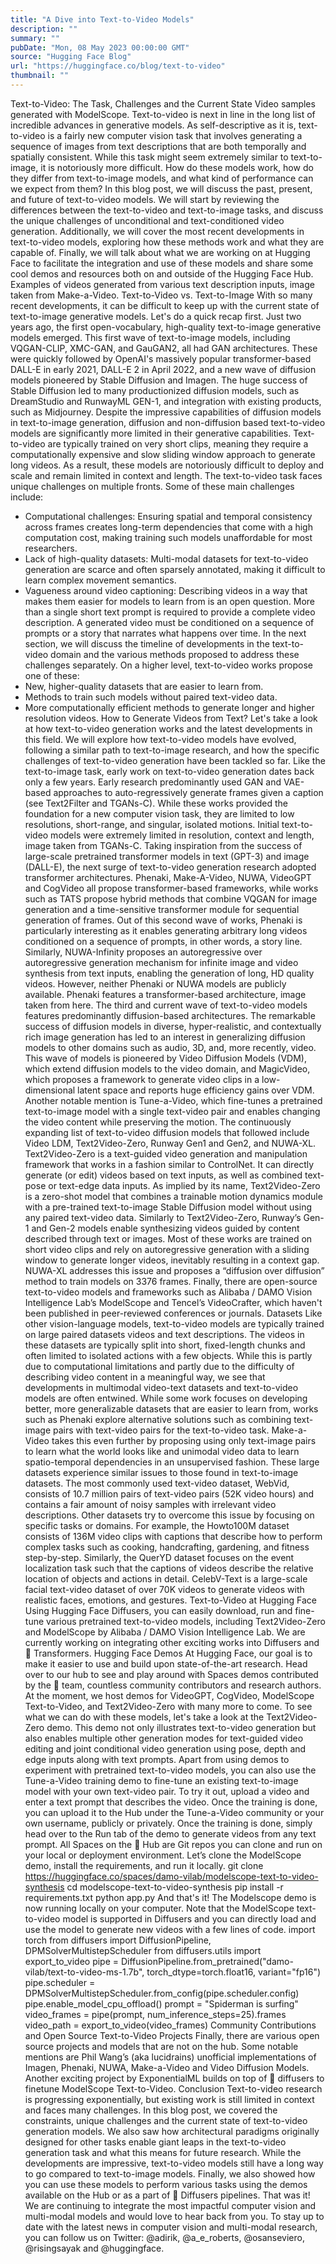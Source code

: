 ```yaml
---
title: "A Dive into Text-to-Video Models"
description: ""
summary: ""
pubDate: "Mon, 08 May 2023 00:00:00 GMT"
source: "Hugging Face Blog"
url: "https://huggingface.co/blog/text-to-video"
thumbnail: ""
---
```


Text-to-Video: The Task, Challenges and the Current State
Video samples generated with ModelScope.
Text-to-video is next in line in the long list of incredible advances in generative models. As self-descriptive as it is, text-to-video is a fairly new computer vision task that involves generating a sequence of images from text descriptions that are both temporally and spatially consistent. While this task might seem extremely similar to text-to-image, it is notoriously more difficult. How do these models work, how do they differ from text-to-image models, and what kind of performance can we expect from them?
In this blog post, we will discuss the past, present, and future of text-to-video models. We will start by reviewing the differences between the text-to-video and text-to-image tasks, and discuss the unique challenges of unconditional and text-conditioned video generation. Additionally, we will cover the most recent developments in text-to-video models, exploring how these methods work and what they are capable of. Finally, we will talk about what we are working on at Hugging Face to facilitate the integration and use of these models and share some cool demos and resources both on and outside of the Hugging Face Hub.
Examples of videos generated from various text description inputs, image taken from Make-a-Video.
Text-to-Video vs. Text-to-Image
With so many recent developments, it can be difficult to keep up with the current state of text-to-image generative models. Let's do a quick recap first.
Just two years ago, the first open-vocabulary, high-quality text-to-image generative models emerged. This first wave of text-to-image models, including VQGAN-CLIP, XMC-GAN, and GauGAN2, all had GAN architectures. These were quickly followed by OpenAI's massively popular transformer-based DALL-E in early 2021, DALL-E 2 in April 2022, and a new wave of diffusion models pioneered by Stable Diffusion and Imagen. The huge success of Stable Diffusion led to many productionized diffusion models, such as DreamStudio and RunwayML GEN-1, and integration with existing products, such as Midjourney.
Despite the impressive capabilities of diffusion models in text-to-image generation, diffusion and non-diffusion based text-to-video models are significantly more limited in their generative capabilities. Text-to-video are typically trained on very short clips, meaning they require a computationally expensive and slow sliding window approach to generate long videos. As a result, these models are notoriously difficult to deploy and scale and remain limited in context and length.
The text-to-video task faces unique challenges on multiple fronts. Some of these main challenges include:
- Computational challenges: Ensuring spatial and temporal consistency across frames creates long-term dependencies that come with a high computation cost, making training such models unaffordable for most researchers.
- Lack of high-quality datasets: Multi-modal datasets for text-to-video generation are scarce and often sparsely annotated, making it difficult to learn complex movement semantics.
- Vagueness around video captioning: Describing videos in a way that makes them easier for models to learn from is an open question. More than a single short text prompt is required to provide a complete video description. A generated video must be conditioned on a sequence of prompts or a story that narrates what happens over time.
In the next section, we will discuss the timeline of developments in the text-to-video domain and the various methods proposed to address these challenges separately. On a higher level, text-to-video works propose one of these:
- New, higher-quality datasets that are easier to learn from.
- Methods to train such models without paired text-video data.
- More computationally efficient methods to generate longer and higher resolution videos.
How to Generate Videos from Text?
Let's take a look at how text-to-video generation works and the latest developments in this field. We will explore how text-to-video models have evolved, following a similar path to text-to-image research, and how the specific challenges of text-to-video generation have been tackled so far.
Like the text-to-image task, early work on text-to-video generation dates back only a few years. Early research predominantly used GAN and VAE-based approaches to auto-regressively generate frames given a caption (see Text2Filter and TGANs-C). While these works provided the foundation for a new computer vision task, they are limited to low resolutions, short-range, and singular, isolated motions.
Initial text-to-video models were extremely limited in resolution, context and length, image taken from TGANs-C.
Taking inspiration from the success of large-scale pretrained transformer models in text (GPT-3) and image (DALL-E), the next surge of text-to-video generation research adopted transformer architectures. Phenaki, Make-A-Video, NUWA, VideoGPT and CogVideo all propose transformer-based frameworks, while works such as TATS propose hybrid methods that combine VQGAN for image generation and a time-sensitive transformer module for sequential generation of frames. Out of this second wave of works, Phenaki is particularly interesting as it enables generating arbitrary long videos conditioned on a sequence of prompts, in other words, a story line. Similarly, NUWA-Infinity proposes an autoregressive over autoregressive generation mechanism for infinite image and video synthesis from text inputs, enabling the generation of long, HD quality videos. However, neither Phenaki or NUWA models are publicly available.
Phenaki features a transformer-based architecture, image taken from here.
The third and current wave of text-to-video models features predominantly diffusion-based architectures. The remarkable success of diffusion models in diverse, hyper-realistic, and contextually rich image generation has led to an interest in generalizing diffusion models to other domains such as audio, 3D, and, more recently, video. This wave of models is pioneered by Video Diffusion Models (VDM), which extend diffusion models to the video domain, and MagicVideo, which proposes a framework to generate video clips in a low-dimensional latent space and reports huge efficiency gains over VDM. Another notable mention is Tune-a-Video, which fine-tunes a pretrained text-to-image model with a single text-video pair and enables changing the video content while preserving the motion. The continuously expanding list of text-to-video diffusion models that followed include Video LDM, Text2Video-Zero, Runway Gen1 and Gen2, and NUWA-XL.
Text2Video-Zero is a text-guided video generation and manipulation framework that works in a fashion similar to ControlNet. It can directly generate (or edit) videos based on text inputs, as well as combined text-pose or text-edge data inputs. As implied by its name, Text2Video-Zero is a zero-shot model that combines a trainable motion dynamics module with a pre-trained text-to-image Stable Diffusion model without using any paired text-video data. Similarly to Text2Video-Zero, Runway’s Gen-1 and Gen-2 models enable synthesizing videos guided by content described through text or images. Most of these works are trained on short video clips and rely on autoregressive generation with a sliding window to generate longer videos, inevitably resulting in a context gap. NUWA-XL addresses this issue and proposes a “diffusion over diffusion” method to train models on 3376 frames. Finally, there are open-source text-to-video models and frameworks such as Alibaba / DAMO Vision Intelligence Lab’s ModelScope and Tencel’s VideoCrafter, which haven't been published in peer-reviewed conferences or journals.
Datasets
Like other vision-language models, text-to-video models are typically trained on large paired datasets videos and text descriptions. The videos in these datasets are typically split into short, fixed-length chunks and often limited to isolated actions with a few objects. While this is partly due to computational limitations and partly due to the difficulty of describing video content in a meaningful way, we see that developments in multimodal video-text datasets and text-to-video models are often entwined. While some work focuses on developing better, more generalizable datasets that are easier to learn from, works such as Phenaki explore alternative solutions such as combining text-image pairs with text-video pairs for the text-to-video task. Make-a-Video takes this even further by proposing using only text-image pairs to learn what the world looks like and unimodal video data to learn spatio-temporal dependencies in an unsupervised fashion.
These large datasets experience similar issues to those found in text-to-image datasets. The most commonly used text-video dataset, WebVid, consists of 10.7 million pairs of text-video pairs (52K video hours) and contains a fair amount of noisy samples with irrelevant video descriptions. Other datasets try to overcome this issue by focusing on specific tasks or domains. For example, the Howto100M dataset consists of 136M video clips with captions that describe how to perform complex tasks such as cooking, handcrafting, gardening, and fitness step-by-step. Similarly, the QuerYD dataset focuses on the event localization task such that the captions of videos describe the relative location of objects and actions in detail. CelebV-Text is a large-scale facial text-video dataset of over 70K videos to generate videos with realistic faces, emotions, and gestures.
Text-to-Video at Hugging Face
Using Hugging Face Diffusers, you can easily download, run and fine-tune various pretrained text-to-video models, including Text2Video-Zero and ModelScope by Alibaba / DAMO Vision Intelligence Lab. We are currently working on integrating other exciting works into Diffusers and 🤗 Transformers.
Hugging Face Demos
At Hugging Face, our goal is to make it easier to use and build upon state-of-the-art research. Head over to our hub to see and play around with Spaces demos contributed by the 🤗 team, countless community contributors and research authors. At the moment, we host demos for VideoGPT, CogVideo, ModelScope Text-to-Video, and Text2Video-Zero with many more to come. To see what we can do with these models, let's take a look at the Text2Video-Zero demo. This demo not only illustrates text-to-video generation but also enables multiple other generation modes for text-guided video editing and joint conditional video generation using pose, depth and edge inputs along with text prompts.
Apart from using demos to experiment with pretrained text-to-video models, you can also use the Tune-a-Video training demo to fine-tune an existing text-to-image model with your own text-video pair. To try it out, upload a video and enter a text prompt that describes the video. Once the training is done, you can upload it to the Hub under the Tune-a-Video community or your own username, publicly or privately. Once the training is done, simply head over to the Run tab of the demo to generate videos from any text prompt.
All Spaces on the 🤗 Hub are Git repos you can clone and run on your local or deployment environment. Let’s clone the ModelScope demo, install the requirements, and run it locally.
git clone https://huggingface.co/spaces/damo-vilab/modelscope-text-to-video-synthesis
cd modelscope-text-to-video-synthesis
pip install -r requirements.txt
python app.py
And that's it! The Modelscope demo is now running locally on your computer. Note that the ModelScope text-to-video model is supported in Diffusers and you can directly load and use the model to generate new videos with a few lines of code.
import torch
from diffusers import DiffusionPipeline, DPMSolverMultistepScheduler
from diffusers.utils import export_to_video
pipe = DiffusionPipeline.from_pretrained("damo-vilab/text-to-video-ms-1.7b", torch_dtype=torch.float16, variant="fp16")
pipe.scheduler = DPMSolverMultistepScheduler.from_config(pipe.scheduler.config)
pipe.enable_model_cpu_offload()
prompt = "Spiderman is surfing"
video_frames = pipe(prompt, num_inference_steps=25).frames
video_path = export_to_video(video_frames)
Community Contributions and Open Source Text-to-Video Projects
Finally, there are various open source projects and models that are not on the hub. Some notable mentions are Phil Wang’s (aka lucidrains) unofficial implementations of Imagen, Phenaki, NUWA, Make-a-Video and Video Diffusion Models. Another exciting project by ExponentialML builds on top of 🤗 diffusers to finetune ModelScope Text-to-Video.
Conclusion
Text-to-video research is progressing exponentially, but existing work is still limited in context and faces many challenges. In this blog post, we covered the constraints, unique challenges and the current state of text-to-video generation models. We also saw how architectural paradigms originally designed for other tasks enable giant leaps in the text-to-video generation task and what this means for future research. While the developments are impressive, text-to-video models still have a long way to go compared to text-to-image models. Finally, we also showed how you can use these models to perform various tasks using the demos available on the Hub or as a part of 🤗 Diffusers pipelines.
That was it! We are continuing to integrate the most impactful computer vision and multi-modal models and would love to hear back from you. To stay up to date with the latest news in computer vision and multi-modal research, you can follow us on Twitter: @adirik, @a_e_roberts, @osanseviero, @risingsayak and @huggingface.